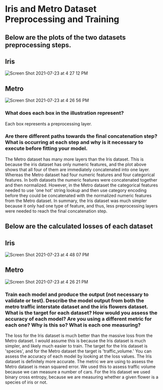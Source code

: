 # Iris and Metro Dataset Preprocessing and Training

## Below are the plots of the two datasets preprocessing steps. 

## Iris 
![Screen Shot 2021-07-23 at 4 27 12 PM](https://user-images.githubusercontent.com/60228369/126841726-07dbfe21-4af4-456b-9b78-9c6fd68d3df1.png)

## Metro
![Screen Shot 2021-07-23 at 4 26 56 PM](https://user-images.githubusercontent.com/60228369/126841728-96430ccb-74a1-4cf4-801b-7661233bdd63.png)

### What does each box in the illustration represent?
Each box represents a preprocessing layer.

### Are there different paths towards the final concatenation step? What is occurring at each step and why is it necessary to execute before fitting your model. 

The Metro dataset has many more layers than the Iris dataset. This is because the iris dataset has only numeric features, and the plot above shows that all four of them are immediately concatenated into one layer. Whereas the Metro dataset had four numeric features and four categorical features. In both datasets the numeric features were concatenated together and then normalized. However, in the Metro dataset the categorical features needed to use 'one hot' string lookup and then use category encoding before they could be concatenated with the normalized numeric features from the Metro dataset. In summary, the Iris dataset was much simpler because it only had one type of feature, and thus, less preprocessing layers were needed to reach the final concatenation step.

## Below are the calculated losses of each dataset

## Iris
![Screen Shot 2021-07-23 at 4 48 07 PM](https://user-images.githubusercontent.com/60228369/126841733-a45c3399-9a2f-4b66-b445-33797b20c309.png)

## Metro
![Screen Shot 2021-07-23 at 4 26 21 PM](https://user-images.githubusercontent.com/60228369/126841739-3e912f87-50bf-4c74-bb11-fa0f3e7c2215.png)

### Train each model and produce the output (not necessary to validate or test). Describe the model output from both the metro traffic interstate dataset and the iris flowers dataset. What is the target for each dataset? How would you assess the accuracy of each model? Are you using a different metric for each one? Why is this so? What is each one measuring?
The loss for the Iris dataset is much better than the massive loss from the Metro dataset. I would assume this is because the Iris dataset is much simpler, and likely much easier to train. The target for the Iris dataset is 'species', and for the Metro dataset the target is 'traffic_volume.' You can assess the accuracy of each model by looking at the loss values. The Iris dataset is definitely more accurate. The metric we are using to assess the Metro dataset is mean squared error. We used this to assess traffic volume because we can measure a number of cars. For the Iris dataset we used binary cross entropy, because we are measuring whether a given flower is a species of iris or not. 





